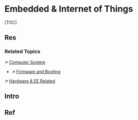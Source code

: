 # Embedded & Internet of Things

[TOC]



## Res
### Related Topics
↗ [Computer System](../🔑%20CS%20Core/🧬%20Computer%20System/Computer%20System.md)
- ↗ [Firmware and Booting](../🔑%20CS%20Core/🧬%20Computer%20System/Firmware%20and%20Booting/Firmware%20and%20Booting.md)

↗ [Hardware & EE Related](../🔑%20CS%20Core/Hardware%20&%20EE%20Related/Hardware%20&%20EE%20Related.md)




## Intro



## Ref
